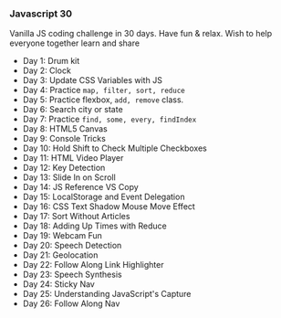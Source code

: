 ### Javascript 30

Vanilla JS coding challenge in 30 days.
Have fun & relax.
Wish to help everyone together learn and share

- Day 1: Drum kit
- Day 2: Clock
- Day 3: Update CSS Variables with JS
- Day 4: Practice ```map, filter, sort, reduce```
- Day 5: Practice flexbox, ```add, remove``` class.
- Day 6: Search city or state
- Day 7: Practice ```find, some, every, findIndex```
- Day 8: HTML5 Canvas
- Day 9: Console Tricks
- Day 10: Hold Shift to Check Multiple Checkboxes
- Day 11: HTML Video Player
- Day 12: Key Detection
- Day 13: Slide In on Scroll
- Day 14: JS Reference VS Copy
- Day 15: LocalStorage and Event Delegation
- Day 16: CSS Text Shadow Mouse Move Effect
- Day 17: Sort Without Articles
- Day 18: Adding Up Times with Reduce
- Day 19: Webcam Fun
- Day 20: Speech Detection
- Day 21: Geolocation
- Day 22: Follow Along Link Highlighter
- Day 23: Speech Synthesis
- Day 24: Sticky Nav
- Day 25: Understanding JavaScript's Capture
- Day 26: Follow Along Nav
